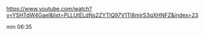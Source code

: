 https://www.youtube.com/watch?v=YSHTdW4GaeI&list=PLLUtELdNs2ZYTlQ97V1Tl8mirS3qXHNFZ&index=23


min 06:35

